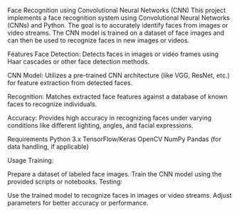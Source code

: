 Face Recognition using Convolutional Neural Networks (CNN)
This project implements a face recognition system using Convolutional Neural Networks (CNNs) and Python. The goal is to accurately identify faces from images or video streams. The CNN model is trained on a dataset of face images and can then be used to recognize faces in new images or videos.

Features
Face Detection: Detects faces in images or video frames using Haar cascades or other face detection methods.

CNN Model: Utilizes a pre-trained CNN architecture (like VGG, ResNet, etc.) for feature extraction from detected faces.

Recognition: Matches extracted face features against a database of known faces to recognize individuals.

Accuracy: Provides high accuracy in recognizing faces under varying conditions like different lighting, angles, and facial expressions.

Requirements
Python 3.x
TensorFlow/Keras
OpenCV
NumPy
Pandas (for data handling, if applicable)

Usage
Training:

Prepare a dataset of labeled face images.
Train the CNN model using the provided scripts or notebooks.
Testing:

Use the trained model to recognize faces in images or video streams.
Adjust parameters for better accuracy or performance.
